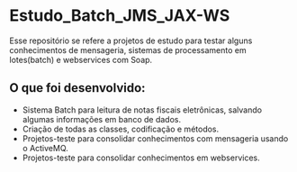 # Estudo_Batch_JMS_JAX-WS

Esse repositório se refere a projetos de estudo para testar alguns conhecimentos de mensageria, sistemas de processamento em lotes(batch) e webservices com Soap. 

## O que foi desenvolvido: 
- Sistema Batch para leitura de notas fiscais eletrônicas, salvando algumas informações em banco de dados.
- Criação de todas as classes, codificação e métodos.
- Projetos-teste para consolidar conhecimentos com mensageria usando o ActiveMQ.
- Projetos-teste para consolidar conhecimentos em webservices.
